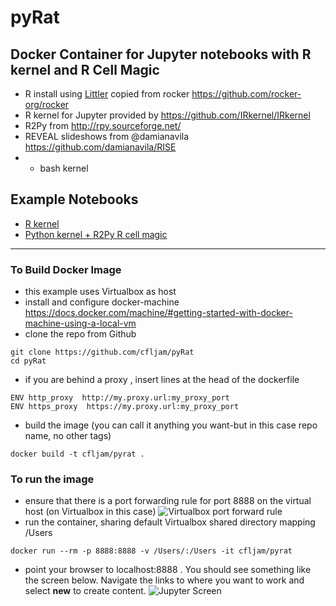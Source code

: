# pyRat

## Docker Container for Jupyter notebooks with R kernel and R Cell Magic

- R install using [Littler](http://dirk.eddelbuettel.com/code/littler.html) copied from  rocker https://github.com/rocker-org/rocker
- R kernel for Jupyter provided by https://github.com/IRkernel/IRkernel
- R2Py from http://rpy.sourceforge.net/
-  REVEAL slideshows from @damianavila https://github.com/damianavila/RISE
-  - bash kernel

Example Notebooks
------------------

- [R kernel](https://github.com/cfljam/pyRat/blob/master/Notebooks/Jupyter%20Notebooks%20with%20the%20R%20kernel.ipynb)
- [Python kernel + R2Py R cell magic](https://github.com/cfljam/pyRat/blob/master/Notebooks/Using%20R2Py%20in%20Jupyter%20NOtebooks.ipynb)



-----------------

### To Build Docker Image

- this example uses Virtualbox as host
- install and configure docker-machine https://docs.docker.com/machine/#getting-started-with-docker-machine-using-a-local-vm
- clone the repo from Github



```
git clone https://github.com/cfljam/pyRat
cd pyRat
```
- if you are behind a proxy , insert lines at the head of the dockerfile
```
ENV http_proxy  http://my.proxy.url:my_proxy_port
ENV https_proxy  https://my.proxy.url:my_proxy_port
```
- build the image (you can call it anything you want-but in this case repo name, no other tags)
```
docker build -t cfljam/pyrat .
```

### To run the image
- ensure that there is a port forwarding rule for port 8888 on the virtual host (on Virtualbox in this case) 
![Virtualbox port forward rule](https://dl.dropboxusercontent.com/u/8064851/images/VirtualBoxPortForwardiPynbExample.png)
- run the container, sharing default Virtualbox shared directory mapping /Users
```
docker run --rm -p 8888:8888 -v /Users/:/Users -it cfljam/pyrat
```
- point your browser to localhost:8888 . You should see something like the screen below. Navigate the links to where you want to work and select **new** to create content.
![Jupyter Screen](https://dl.dropboxusercontent.com/u/8064851/images/JupyterScreen%20Shot.png)

